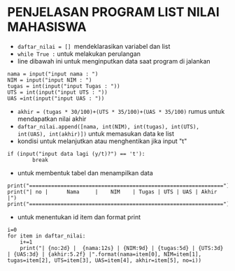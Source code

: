 # PENJELASAN PROGRAM LIST NILAI MAHASISWA
* ```daftar_nilai = [] ```mendeklarasikan variabel dan list
* ``` while True : ``` untuk melakukan perulangan 
* line dibawah ini untuk menginputkan data saat program di jalankan
```
nama = input("input nama : ")
NIM = input("input NIM : ")
tugas = int(input("input Tugas : "))
UTS = int(input("input UTS : "))
UAS =int(input("input UAS : "))
```
* ``` akhir = (tugas * 30/100)+(UTS * 35/100)+(UAS * 35/100) ``` rumus untuk mendapatkan nilai akhir
* ``` daftar_nilai.append([nama, int(NIM), int(tugas), int(UTS), int(UAS), int(akhir)]) ``` untuk memasukan data ke list
* kondisi untuk melanjutkan atau menghentikan jika input "t"
```
if (input("input data lagi (y/t)?") == 't'):
        break
```
* untuk membentuk tabel dan menampilkan data
```
print("==============================================================")
print("| no |      Nama     |    NIM    | Tugas | UTS | UAS | Akhir |")
print("==============================================================")
```
* untuk menentukan id item dan format print
```
i=0
for item in daftar_nilai:
    i+=1
    print("| {no:2d} |  {nama:12s} | {NIM:9d} | {tugas:5d} | {UTS:3d} | {UAS:3d} | {akhir:5.2f} |".format(nama=item[0], NIM=item[1], tugas=item[2], UTS=item[3], UAS=item[4], akhir=item[5], no=i))
```
